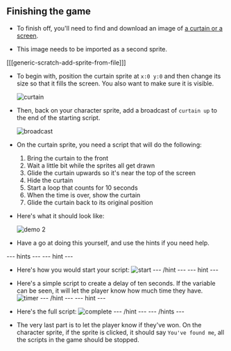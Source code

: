 ## Finishing the game

- To finish off, you'll need to find and download an image of [a curtain or a screen](https://www.google.co.uk/search?q=stage+curtain&source=lnms&tbm=isch&sa=X&ved=0ahUKEwjKg9O1k8_VAhXSL1AKHe1HDMIQ_AUICigB&biw=1362&bih=584).

- This image needs to be imported as a second sprite.

[[[generic-scratch-add-sprite-from-file]]]

- To begin with, position the curtain sprite at `x:0 y:0` and then change its size so that it fills the screen. You also want to make sure it is visible.

	![curtain](images/script_28.svg)
	
- Then, back on your character sprite, add a broadcast of `curtain up` to the end of the starting script.

	![broadcast](images/script_29.svg)

- On the curtain sprite, you need a script that will do the following:
  1. Bring the curtain to the front
  1. Wait a little bit while the sprites all get drawn
  1. Glide the curtain upwards so it's near the top of the screen
  1. Hide the curtain
  1. Start a loop that counts for 10 seconds
  1. When the time is over, show the curtain
  1. Glide the curtain back to its original position
  
- Here's what it should look like:

	![demo 2](images/demo_2.gif)

- Have a go at doing this yourself, and use the hints if you need help.

--- hints --- --- hint ---
- Here's how you would start your script:
  ![start](images/script_30.svg)
--- /hint --- --- hint ---
- Here's a simple script to create a delay of ten seconds. If the variable can be seen, it will let the player know how much time they have.
  ![timer](images/script_31.svg)
--- /hint --- --- hint ---
- Here's the full script:
  ![complete](images/script_32.svg)
--- /hint --- --- /hints ---

- The very last part is to let the player know if they've won. On the character sprite, if the sprite is clicked, it should say `You've found me`, all the scripts in the game should be stopped.

